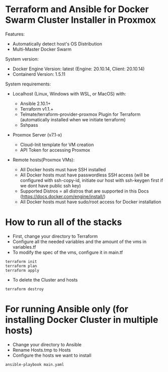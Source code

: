 # Terraform and Ansible for Docker Swarm Cluster Installer in Proxmox

Features:
 - Automatically detect host's OS Distribution
 - Multi-Master Docker Swarm

System version:
 - Docker Engine Version: latest (Engine: 20.10.14, Client: 20.10.14)
 - Containerd Version: 1.5.11

System requirements:
- Localhost (Linux, Windows with WSL, or MacOS) with:
  - Ansible 2.10.1+
  - Terraform v1.1.+
  - Telmate/terraform-provider-proxmox Plugin for Terraform (automatically installed when we initiate terraform)
  - Sshpass 

- Proxmox Server (v7.1-x)
  - Cloud-Init template for VM creation
  - API Token for accessing Proxmox

- Remote hosts(Proxmox VMs):
  - All Docker hosts must have SSH installed
  - All Docker hosts must have passwordless SSH access (will be configured with ssh-copy-id, initiate our host with ssh-keygen first if we dont have public ssh key)
  - Supported Distros = all distros that are supported in this Docs (https://docs.docker.com/engine/install/)
  - All Docker hosts must have sudo/root access for Docker installation 

# How to run all of the stacks
- First, change your directory to Terraform
- Configure all the needed variables and the amount of the vms in variables.tf
- To modify the spec of the vms, configure it in main.tf

```
terraform init
terraform plan
terraform apply
```
- To delete the Cluster and hosts
```
terraform destroy
```
# For running Ansible only (for installing Docker Cluster in multiple hosts)
- Change your directory to Ansible
- Rename Hosts.tmp to Hosts
- Configure the hosts we want to install

```
ansible-playbook main.yaml

```
